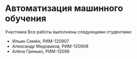 # Автоматизация машинного обучения
Участники
Все работы выполнены следующими студентами:
- Ильин Семён, РИМ-120907
- Александр Медовиков, РИМ-120908
- Алёна Гринько, РИМ-12096

